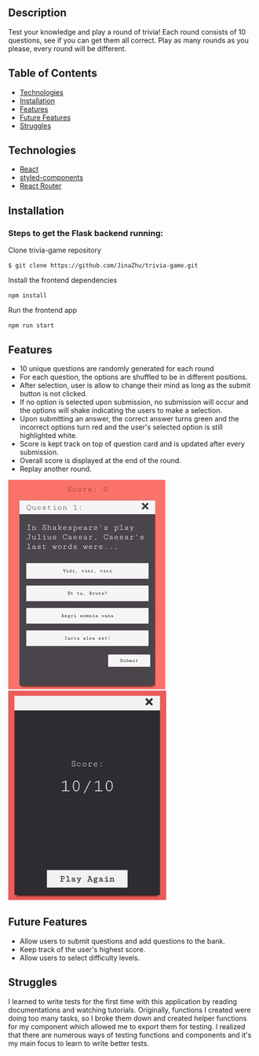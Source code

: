 ## Description

Test your knowledge and play a round of trivia! Each round consists of 10 questions, see if you can get them all correct. Play as many rounds as you please, every round will be different.

## Table of Contents

- [Technologies](#technologies)
- [Installation](#install)
- [Features](#features)
- [Future Features](#futurePlans)
- [Struggles](#str)

## <a name="technologies"></a>Technologies

- [React](https://reactjs.org/docs/getting-started.html)
- [styled-components](https://styled-components.com/)
- [React Router](https://reactrouter.com/)

## <a name="install"></a>Installation

### Steps to get the Flask backend running:

Clone trivia-game repository

```
$ git clone https://github.com/JinaZhu/trivia-game.git
```

Install the frontend dependencies

```
npm install
```

Run the frontend app

```
npm run start
```

## <a name="features"></a>Features

- 10 unique questions are randomly generated for each round
- For each question, the options are shuffled to be in different positions.
- After selection, user is allow to change their mind as long as the submit button is not clicked.
- If no option is selected upon submission, no submission will occur and the options will shake indicating the users to make a selection.
- Upon submitting an answer, the correct answer turns green and the incorrect options turn red and the user's selected option is still highlighted white.
- Score is kept track on top of question card and is updated after every submission.
- Overall score is displayed at the end of the round.
- Replay another round.

<img src="./src/images/trivia-demo.gif" /><img src="./src/images/finish.png" height="426"/>

## <a name="futurePlans"></a>Future Features

- Allow users to submit questions and add questions to the bank.
- Keep track of the user's highest score.
- Allow users to select difficulty levels.

## <a name="struggles"></a>Struggles

I learned to write tests for the first time with this application by reading documentations and watching tutorials. Originally, functions I created were doing too many tasks, so I broke them down and created helper functions for my component which allowed me to export them for testing. I realized that there are numerous ways of testing functions and components and it's my main focus to learn to write better tests.
